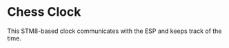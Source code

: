 Chess Clock
=====================================
This STM8-based clock communicates with the ESP and keeps track of the time.

